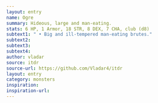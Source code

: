 ```yaml
---
layout: entry 
name: Ogre
summary: Hideous, large and man-eating.
stats: 6 HP, 1 Armor, 18 STR, 8 DEX, 7 CHA, club (d8)
subtext1: " • Big and ill-tempered man-eating brutes."
subtext2: 
subtext3: 
subtext4: 
author: vladar
source: itdr
source-url: https://github.com/Vladar4/itdr
layout: entry
category: monsters
inspiration: 
inspiration-url: 
---
```

